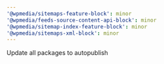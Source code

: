 ```yaml
---
'@wpmedia/sitemaps-feature-block': minor
'@wpmedia/feeds-source-content-api-block': minor
'@wpmedia/sitemap-index-feature-block': minor
'@wpmedia/sitemaps-xml-block': minor
---
```


Update all packages to autopublish
